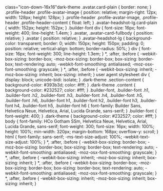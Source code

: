 class="icon-down-16x16"dark-theme .avatar.card-plain {
    border: none;
}
.profile-header .profile-avatar-image {
    position: relative;
    margin-right: 12px;
    width: 128px;
    height: 128px;
}
.profile-header .profile-avatar-image, .profile-header .profile-header-content {
    float: left;
}
.avatar-headshot-lg.card-plain {
    width: 152px;
    height: 152px;
}
.builder-font div {
    font-size: 16px;
    font-weight: 400;
    line-height: 1.4em;
}
.avatar, .avatar-card-fullbody {
    position: relative;
}
.avatar {
    position: relative;
}
.avatar-headshot-lg {
    background-color: transparent;
    border: 0;
    width: 150px;
    height: 150px;
    padding: 0;
    position: relative;
    vertical-align: bottom;
    border-radius: 50%;
}
div {
    font-size: 16px;
    font-weight: 300;
    line-height: 1.3em;
}
*, :after, :before {
    -webkit-box-sizing: border-box;
    -moz-box-sizing: border-box;
    box-sizing: border-box;
    text-rendering: auto;
    -webkit-font-smoothing: antialiased;
    -moz-osx-font-smoothing: grayscale;
}
*, :after, :before {
    -webkit-box-sizing: inherit;
    -moz-box-sizing: inherit;
    box-sizing: inherit;
}
user agent stylesheet
div {
    display: block;
    unicode-bidi: isolate;
}
.dark-theme .section-content {
    background-color: #393b3d;
    color: #fff;
}
.dark-theme .content {
    background-color: #232527;
    color: #fff;
}
.builder-font, .builder-font .h1, .builder-font .h2, .builder-font .h3, .builder-font .h4, .builder-font .h5, .builder-font .h6, .builder-font h1, .builder-font h2, .builder-font h3, .builder-font h4, .builder-font h5, .builder-font h6 {
    font-family: Builder Sans, Helvetica Neue, Helvetica, Arial, Lucida Grande, sans-serif;
}
.builder-font {
    font-weight: 400;
}
.dark-theme {
    background-color: #232527;
    color: #fff;
}
body {
    font-family: HCo Gotham SSm, Helvetica Neue, Helvetica, Arial, Lucida Grande, sans-serif;
    font-weight: 300;
    font-size: 16px;
    width: 100%;
    height: 100%;
    min-width: 320px;
    margin-bottom: 168px;
    overflow-y: scroll;
}
html {
    font-family: sans-serif;
    -ms-text-size-adjust: 100%;
    -webkit-text-size-adjust: 100%;
}
*, :after, :before {
    -webkit-box-sizing: border-box;
    -moz-box-sizing: border-box;
    box-sizing: border-box;
    text-rendering: auto;
    -webkit-font-smoothing: antialiased;
    -moz-osx-font-smoothing: grayscale;
}
*, :after, :before {
    -webkit-box-sizing: inherit;
    -moz-box-sizing: inherit;
    box-sizing: inherit;
}
*, :after, :before {
    -webkit-box-sizing: border-box;
    -moz-box-sizing: border-box;
    box-sizing: border-box;
    text-rendering: auto;
    -webkit-font-smoothing: antialiased;
    -moz-osx-font-smoothing: grayscale;
}
*, :after, :before {
    -webkit-box-sizing: inherit;
    -moz-box-sizing: inherit;
    box-sizing: inherit;
}
